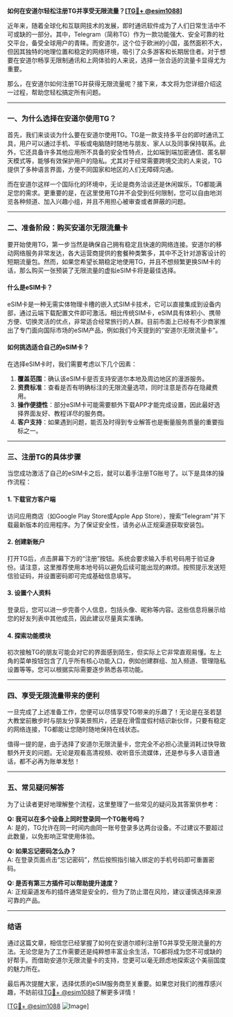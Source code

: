 **如何在安道尔轻松注册TG并享受无限流量？[[TG💪+ @esim1088](https://t.me/s/esim1088)]**

近年来，随着全球化和互联网技术的发展，即时通讯软件成为了人们日常生活中不可或缺的一部分。其中，Telegram（简称TG）作为一款功能强大、安全可靠的社交平台，备受全球用户的青睐。而安道尔，这个位于欧洲的小国，虽然面积不大，但因其独特的地理位置和稳定的网络环境，吸引了众多游客和长期居住者。对于想要在安道尔畅享无限制通讯和上网体验的人来说，选择一张合适的流量卡显得尤为重要。

那么，在安道尔如何注册TG并获得无限流量呢？接下来，本文将为您详细介绍这一过程，帮助您轻松搞定所有问题。

---

### **一、为什么选择在安道尔使用TG？**

首先，我们来谈谈为什么要在安道尔使用TG。TG是一款支持多平台的即时通讯工具，用户可以通过手机、平板或电脑随时随地与朋友、家人以及同事保持联系。此外，它还具备许多其他应用所不具备的安全性特点，比如端到端加密通信、匿名聊天模式等，能够有效保护用户的隐私。尤其对于经常需要跨境交流的人来说，TG提供了多种语言界面，方便不同国家和地区的人们无障碍沟通。

而在安道尔这样一个国际化的环境中，无论是商务洽谈还是休闲娱乐，TG都能满足您的需求。更重要的是，在这里使用TG并不会受到任何限制，您可以自由地浏览各种频道、加入兴趣小组，并且不用担心被审查或者屏蔽的问题。

---

### **二、准备阶段：购买安道尔无限流量卡**

要开始使用TG，第一步当然是确保自己拥有稳定且快速的网络连接。安道尔的移动网络服务非常发达，各大运营商提供的套餐种类繁多，其中不乏针对游客设计的短期流量包。然而，如果您希望长期稳定地使用TG，并且不想频繁更换SIM卡的话，那么购买一张预装了无限流量的虚拟eSIM卡将是最佳选择。

#### **什么是eSIM卡？**
eSIM卡是一种无需实体物理卡槽的嵌入式SIM卡技术，它可以直接集成到设备内部，通过云端下载配置文件即可激活。相比传统SIM卡，eSIM具有体积小、携带方便、切换灵活的优点，非常适合经常旅行的人群。目前市面上已经有不少商家推出了专门面向国际市场的eSIM产品，例如我们今天提到的“安道尔无限流量卡”。

#### **如何挑选适合自己的eSIM卡？**
在选择eSIM卡时，我们需要考虑以下几个因素：
1. **覆盖范围**：确认该eSIM卡是否支持安道尔本地及周边地区的漫游服务。
2. **资费标准**：查看是否有明确标注的无限流量选项，同时注意是否存在隐藏费用。
3. **操作便捷性**：部分eSIM卡可能需要额外下载APP才能完成设置，因此最好选择界面友好、教程详尽的服务商。
4. **客户支持**：如果遇到问题，能否及时得到专业解答也是衡量服务质量的重要指标之一。

---

### **三、注册TG的具体步骤**

当您成功激活了自己的eSIM卡之后，就可以着手注册TG账号了。以下是具体的操作流程：

#### **1. 下载官方客户端**
访问应用商店（如Google Play Store或Apple App Store），搜索“Telegram”并下载最新版本的应用程序。为了保证安全性，请务必从正规渠道获取安装包。

#### **2. 创建新账户**
打开TG后，点击屏幕下方的“注册”按钮。系统会要求输入手机号码用于验证身份。请注意，这里推荐使用本地号码以避免后续可能出现的麻烦。按照提示发送短信验证码，并设置密码即可完成基础信息填写。

#### **3. 设置个人资料**
登录后，您可以进一步完善个人信息，包括头像、昵称等内容。这些信息将展示给您的好友列表中其他成员，因此建议尽量真实准确。

#### **4. 探索功能模块**
初次接触TG的朋友可能会对它的界面感到陌生，但实际上它非常直观易懂。左上角的菜单按钮包含了几乎所有核心功能入口，例如创建群组、加入频道、管理隐私设置等等。您可以根据实际需要逐步熟悉各项功能。

---

### **四、享受无限流量带来的便利**

一旦完成了上述准备工作，您便可以尽情享受TG带来的乐趣了！无论是在圣若瑟大教堂前散步时与朋友分享美景照片，还是在滑雪度假村结识新伙伴，只要有稳定的网络连接，TG都能让您随时随地保持在线状态。

值得一提的是，由于选择了安道尔无限流量卡，您完全不必担心流量消耗过快导致额外开支的问题。无论是观看高清视频、收听音乐流媒体，还是参与多人语音通话，都不必再为账单发愁！

---

### **五、常见疑问解答**

为了让读者更好地理解整个流程，这里整理了一些常见的疑问及其答案供参考：

**Q: 我可以在多个设备上同时登录同一个TG账号吗？**  
A: 是的，TG允许在同一时间内由同一账号登录多达两台设备。不过建议不要超过此数量，以免影响正常使用体验。

**Q: 如果忘记密码怎么办？**  
A: 在登录页面点击“忘记密码”，然后按照指引输入绑定的手机号码即可重置密码。

**Q: 是否有第三方插件可以帮助提升速度？**  
A: 正规渠道发布的插件通常是安全的，但为了防止潜在风险，建议谨慎选择来源可靠的产品。

---

### **结语**

通过这篇文章，相信您已经掌握了如何在安道尔顺利注册TG并享受无限流量的方法。无论您是为了工作需要还是纯粹想丰富业余生活，TG都将成为您不可或缺的好帮手。而借助安道尔无限流量卡的支持，您更可以毫无顾虑地探索这个美丽国度的魅力所在。

最后再次提醒大家，选择优质的eSIM服务商至关重要。如果您对我们的推荐感兴趣，不妨前往[TG💪+ @esim1088](https://t.me/s/esim1088)了解更多详情！  

[[TG💪+ @esim1088](https://t.me/s/esim1088) ![Image](https://i.postimg.cc/4NQfJmqS/Snipaste-2025-05-13-00-14-12.png)]
